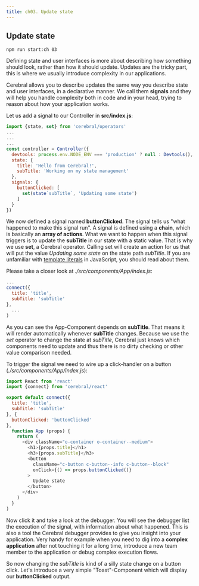 ```yaml
---
title: ch03. Update state
---
```


## Update state

`npm run start:ch 03`

Defining state and user interfaces is more about describing how something should look, rather than how it should update. Updates are the tricky part, this is where we usually introduce complexity in our applications.

Cerebral allows you to describe updates the same way you describe state and user interfaces, in a declarative manner. We call them **signals** and they will help you handle complexity both in code and in your head, trying to reason about how your application works.

Let us add a signal to our Controller in **src/index.js**:

```js
import {state, set} from 'cerebral/operators'
...
...
...
const controller = Controller({
  devtools: process.env.NODE_ENV === 'production' ? null : Devtools(),
  state: {
    title: 'Hello from Cerebral!',
    subTitle: 'Working on my state management'
  },
  signals: {
    buttonClicked: [
      set(state`subTitle`, 'Updating some state')
    ]
  }
})
```
We now defined a signal named **buttonClicked**. The signal tells us "what happened to make this signal run". A signal is defined using a **chain**, which is basically an **array of actions**. What we want to happen when this signal triggers is to update the **subTitle** in our state with a static value. That is why we use **set**, a Cerebral operator. Calling set will create an action for us that will put the value *Updating some state* on the state path *subTitle*. If you are unfamiliar with [template literals](https://developer.mozilla.org/en-US/docs/Web/JavaScript/Reference/Template_literals) in JavaScript, you should read about them.

Please take a closer look at *./src/components/App/index.js*:

```js
...
connect({
  title: 'title',
  subTitle: 'subTitle'
},
  ...
)
```
As you can see the App-Component depends on **subTitle**. That means it will render automatically whenever **subTitle** changes. Because we use the *set* operator to change the state at *subTitle*, Cerebral just knows which components need to update and thus there is no dirty checking or other value comparison needed.

To trigger the signal we need to wire up a click-handler on a button (*./src/components/App/index.js*):

```js
import React from 'react'
import {connect} from 'cerebral/react'

export default connect({
  title: 'title',
  subTitle: 'subTitle'
}, {
  buttonClicked: 'buttonClicked'
},
  function App (props) {
    return (
      <div className="o-container o-container--medium">
        <h1>{props.title}</h1>
        <h3>{props.subTitle}</h3>
        <button
          className="c-button c-button--info c-button--block"
          onClick={() => props.buttonClicked()}
        >
          Update state
        </button>
      </div>
    )
  }
)
```
Now click it and take a look at the debugger. You will see the debugger list the execution of the signal, with information about what happened. This is also a tool the Cerebral debugger provides to give you insight into your application. Very handy for example when you need to dig into a **complex application** after not touching it for a long time, introduce a new team member to the application or debug complex execution flows.

So now changing the *subTitle* is kind of a silly state change on a button click. Let's introduce a very simple "Toast"-Component which will display our **buttonClicked** output.
